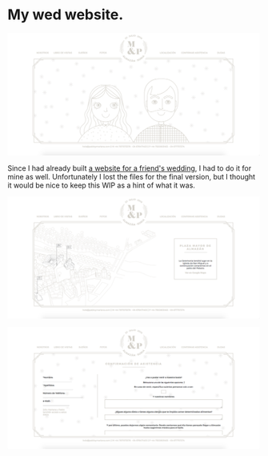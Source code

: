 # My wed website.

![MYP-home](MP-home.png)

Since I had already built [a website for a friend's wedding](https://github.com/marianalfr/a-website-for-a-wedding), I had to do it for mine as well. Unfortunately I lost the files for the final version, but I thought it would be nice to keep this WIP as a hint of what it was.

![MP-map](MP-location.png)

![MP-RSVP](MP-RSVP.png)
